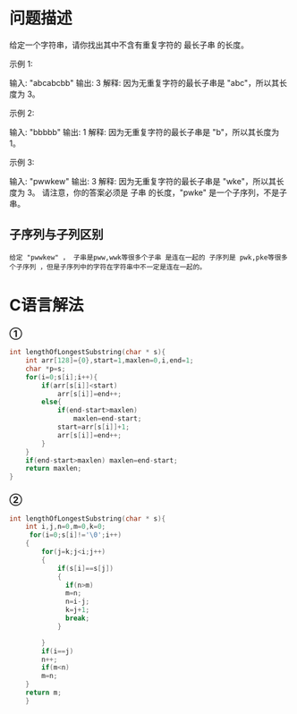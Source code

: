 问题描述
===============================
给定一个字符串，请你找出其中不含有重复字符的 最长子串 的长度。

示例 1:

输入: "abcabcbb"
输出: 3 
解释: 因为无重复字符的最长子串是 "abc"，所以其长度为 3。


示例 2:

输入: "bbbbb"
输出: 1
解释: 因为无重复字符的最长子串是 "b"，所以其长度为 1。


示例 3:

输入: "pwwkew"
输出: 3
解释: 因为无重复字符的最长子串是 "wke"，所以其长度为 3。
     请注意，你的答案必须是 子串 的长度，"pwke" 是一个子序列，不是子串。

子序列与子列区别
----------------------------
`给定 "pwwkew" ，
子串是pww,wwk等很多个子串 是连在一起的
子序列是 pwk,pke等很多个子序列 ，但是子序列中的字符在字符串中不一定是连在一起的。`

C语言解法
==================================
### ①
```c
int lengthOfLongestSubstring(char * s){
    int arr[128]={0},start=1,maxlen=0,i,end=1;
    char *p=s;
    for(i=0;s[i];i++){
        if(arr[s[i]]<start)
            arr[s[i]]=end++;
        else{
            if(end-start>maxlen)
                maxlen=end-start;
            start=arr[s[i]]+1;
            arr[s[i]]=end++;
        }
    }
    if(end-start>maxlen) maxlen=end-start;
    return maxlen;
}
```
### ②
```c
int lengthOfLongestSubstring(char * s){
    int i,j,n=0,m=0,k=0;
     for(i=0;s[i]!='\0';i++)
    {
        for(j=k;j<i;j++)
        {
            if(s[i]==s[j])
            {
              if(n>m)
              m=n;
              n=i-j;
              k=j+1;
              break;
            }

        }
        if(i==j)
        n++; 
        if(m<n)
        m=n;  
    }
    return m;
    }
```
